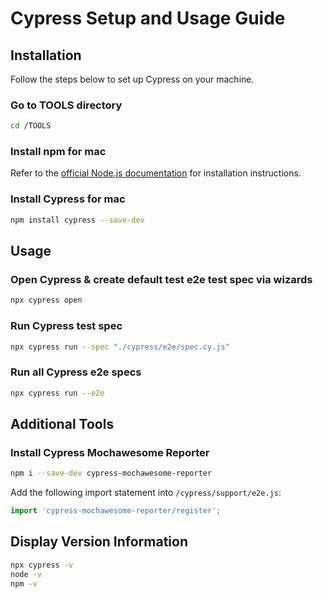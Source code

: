 # Cypress Setup and Usage Guide

## Installation

Follow the steps below to set up Cypress on your machine.

### Go to TOOLS directory
```bash
cd /TOOLS
```

### Install npm for mac
Refer to the [official Node.js documentation](https://nodejs.org/en/download/package-manager) for installation instructions.

### Install Cypress for mac
```bash
npm install cypress --save-dev
```

## Usage

### Open Cypress & create default test e2e test spec via wizards
```bash
npx cypress open
```

### Run Cypress test spec
```bash
npx cypress run --spec "./cypress/e2e/spec.cy.js"
```

### Run all Cypress e2e specs
```bash
npx cypress run --e2e
```

## Additional Tools

### Install Cypress Mochawesome Reporter
```bash
npm i --save-dev cypress-mochawesome-reporter
```

Add the following import statement into `/cypress/support/e2e.js`:
```javascript
import 'cypress-mochawesome-reporter/register';
```

## Display Version Information
```bash
npx cypress -v
node -v 
npm -v
```